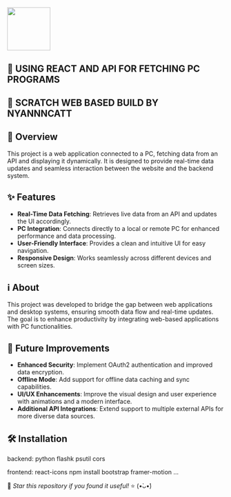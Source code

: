 <h1>      <img src="https://user-images.githubusercontent.com/74038190/226127923-0e8b7792-7b3c-462b-951b-63c96ba1a5af.gif" width="100"></h1>

## 🚀 USING REACT AND API FOR FETCHING PC PROGRAMS

## 🌟 SCRATCH WEB BASED BUILD BY NYANNNCATT

## 🌟 Overview
This project is a web application connected to a PC, fetching data from an API and displaying it dynamically. It is designed to provide real-time data updates and seamless interaction between the website and the backend system.

## ✨ Features
-  **Real-Time Data Fetching**: Retrieves live data from an API and updates the UI accordingly.
-  **PC Integration**: Connects directly to a local or remote PC for enhanced performance and data processing.
-  **User-Friendly Interface**: Provides a clean and intuitive UI for easy navigation.
-  **Responsive Design**: Works seamlessly across different devices and screen sizes.

## ℹ️ About
This project was developed to bridge the gap between web applications and desktop systems, ensuring smooth data flow and real-time updates. The goal is to enhance productivity by integrating web-based applications with PC functionalities.

## 🔮 Future Improvements
-  **Enhanced Security**: Implement OAuth2 authentication and improved data encryption.
-  **Offline Mode**: Add support for offline data caching and sync capabilities.
-  **UI/UX Enhancements**: Improve the visual design and user experience with animations and a modern interface.
-  **Additional API Integrations**: Extend support to multiple external APIs for more diverse data sources.

## 🛠️ Installation
   backend:
   python
   flashk
   psutil
   cors

   frontend:
   react-icons
   npm install bootstrap
   framer-motion
   ...



🌟 _Star this repository if you found it useful!_ ⭐ (•̀ᴗ•́)

